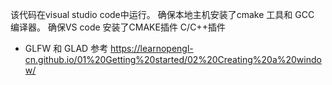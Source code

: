 
该代码在visual studio code中运行。
确保本地主机安装了cmake 工具和 GCC 编译器。
确保VS code 安装了CMAKE插件  C/C++插件 

- GLFW 和 GLAD
参考 
https://learnopengl-cn.github.io/01%20Getting%20started/02%20Creating%20a%20window/